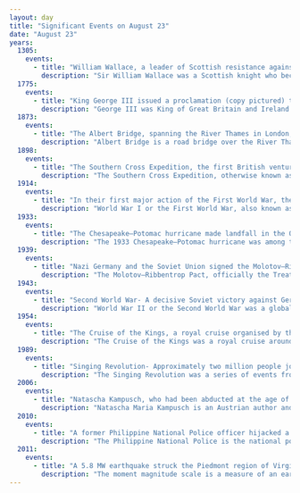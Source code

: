 ```yaml
---
layout: day
title: "Significant Events on August 23"
date: "August 23"
years:
  1305:
    events:
      - title: "William Wallace, a leader of Scottish resistance against England during the Wars of Scottish Independence, was hanged, drawn and quartered."
        description: "Sir William Wallace was a Scottish knight who became one of the main leaders during the First War of Scottish Independence."
  1775:
    events:
      - title: "King George III issued a proclamation (copy pictured) that declared elements of the American colonies of Great Britain to be in a state of 'open and avowed rebellion'."
        description: "George III was King of Great Britain and Ireland from 25 October 1760 until his death in 1820. The Acts of Union 1800 unified Great Britain and Ireland into the United Kingdom of Great Britain and Ireland, with George as its king. He was concurrently Duke and Prince-elector of Hanover in the Holy Roman Empire before becoming King of Hanover on 12 October 1814. He was a monarch of the House of Hanover, who, unlike his two predecessors, was born in Great Britain, spoke English as his first language, and never visited Hanover."
  1873:
    events:
      - title: "The Albert Bridge, spanning the River Thames in London, opened to traffic."
        description: "Albert Bridge is a road bridge over the River Thames connecting Chelsea in Central London on the north bank to Battersea on the south. Designed and built by Rowland Mason Ordish in 1873 as an Ordish–Lefeuvre system modified cable-stayed bridge, it proved to be structurally unsound, so between 1884 and 1887 Sir Joseph Bazalgette incorporated some of the design elements of a suspension bridge. In 1973 the Greater London Council (GLC) added two concrete piers, which transformed the central span into a simple beam bridge. As a result, today the bridge is an unusual hybrid of three different design styles. It is an English Heritage Grade II* listed building."
  1898:
    events:
      - title: "The Southern Cross Expedition, the first British venture of the Heroic Age of Antarctic Exploration, departed London."
        description: "The Southern Cross Expedition, otherwise known as the British Antarctic Expedition, 1898–1900, was the first British venture of the Heroic Age of Antarctic Exploration, and the forerunner of the more celebrated journeys of Robert Falcon Scott and Ernest Shackleton. The brainchild of the Anglo-Norwegian explorer Carsten Borchgrevink, it was the first expedition to over-winter on the Antarctic mainland, the first to visit the Great Ice Barrier—later known as the Ross Ice Shelf—since Sir James Clark Ross's groundbreaking expedition of 1839 to 1843, and the first to effect a landing on the Barrier's surface. It also pioneered the use of dogs and sledges in Antarctic travel."
  1914:
    events:
      - title: "In their first major action of the First World War, the British Expeditionary Force engaged German troops in Mons, Belgium."
        description: "World War I or the First World War, also known as the Great War, was a global conflict between two coalitions- the Allies and the Central Powers. Fighting took place mainly in Europe and the Middle East, as well as in parts of Africa and the Asia-Pacific, and in Europe was characterised by trench warfare; the widespread use of artillery, machine guns, and chemical weapons (gas); and the introductions of tanks and aircraft. World War I was one of the deadliest conflicts in history, resulting in an estimated 10 million military dead and more than 20 million wounded, plus some 10 million civilian dead from causes including genocide. The movement of large numbers of people was a major factor in the deadly Spanish flu pandemic."
  1933:
    events:
      - title: "The Chesapeake–Potomac hurricane made landfall in the Outer Banks of North Carolina and went on to cause at least 47 deaths in the U.S. Mid-Atlantic region."
        description: "The 1933 Chesapeake–Potomac hurricane was among the most damaging hurricanes in the Mid-Atlantic states in the eastern United States. The sixth storm and third hurricane of the very active 1933 Atlantic hurricane season, it formed in the eastern Atlantic, where it moved west-northwestward and eventually became a Category 4 on the Saffir-Simpson hurricane wind scale. A strong ridge over New England allowed a continued northwest course, bringing the storm south of Bermuda and later toward the middle coast of the eastern United States. Advanced warning allowed hundreds of people to evacuate ahead of the hurricane making landfall. It did so in northeastern North Carolina on August 23 with winds of about 90 mph (140 km/h). Soon after, the eye crossed over Norfolk, Virginia, the first time that happened since 1821. The hurricane weakened into a tropical storm over northern Virginia shortly before passing near Washington, D.C., becoming the worst tropical cyclone there since 1896. Curving northward, the storm moved through Pennsylvania and New York before losing tropical characteristics on August 25. Now extratropical, the former hurricane moved across Atlantic Canada, dissipating on August 28."
  1939:
    events:
      - title: "Nazi Germany and the Soviet Union signed the Molotov–Ribbentrop Pact (pictured), a ten-year mutual non-aggression treaty, which also secretly divided northern and eastern Europe into German and Soviet spheres of influence."
        description: "The Molotov–Ribbentrop Pact, officially the Treaty of Non-Aggression between Germany and the Union of Soviet Socialist Republics, and also known as the Hitler–Stalin Pact and the Nazi–Soviet Pact, was a non-aggression pact between Nazi Germany and the Soviet Union, with a secret protocol establishing Soviet and German spheres of influence across Eastern Europe. The pact was signed in Moscow on 24 August 1939 by Soviet Foreign Minister Vyacheslav Molotov and German Foreign Minister Joachim von Ribbentrop."
  1943:
    events:
      - title: "Second World War- A decisive Soviet victory against German forces at the Battle of Kursk gave the Red Army the strategic initiative for the rest of the war."
        description: "World War II or the Second World War was a global conflict between two coalitions- the Allies and the Axis powers. Nearly all of the world's countries participated, with many nations mobilising all resources in pursuit of total war. Tanks and aircraft played major roles, enabling the strategic bombing of cities and delivery of the first and only nuclear weapons ever used in war. World War II was the deadliest conflict in history, resulting in 70 to 85 million deaths, more than half of which were civilians. Millions died in genocides, including the Holocaust, and by massacres, starvation, and disease. After the Allied victory, Germany, Austria, Japan, and Korea were occupied, and German and Japanese leaders were tried for war crimes."
  1954:
    events:
      - title: "The Cruise of the Kings, a royal cruise organised by the Queen Consort of Greece, Frederica of Hanover, departed from Marseille, France."
        description: "The Cruise of the Kings was a royal cruise around the Mediterranean Sea in the summer of 1954, organised by Queen Frederica and King Paul of Greece."
  1989:
    events:
      - title: "Singing Revolution- Approximately two million people joined hands to form a human chain spanning 675.5 kilometres (419.7 mi) across the Estonian, Latvian and Lithuanian Soviet republics to demonstrate their desire for independence."
        description: "The Singing Revolution was a series of events from 1987 to 1991 that led to the restoration of independence of the three Soviet-occupied Baltic countries of Estonia, Latvia, and Lithuania at the end of the Cold War. The term was coined by an Estonian activist and artist, Heinz Valk, in an article published a week after the 10–11 June 1988 spontaneous mass evening singing demonstrations at the Tallinn Song Festival Grounds."
  2006:
    events:
      - title: "Natascha Kampusch, who had been abducted at the age of ten in Vienna, escaped from her captor's house in Strasshof an der Nordbahn after more than eight years in captivity."
        description: "Natascha Maria Kampusch is an Austrian author and former talk show host. At the age of 10, on 2 March 1998, she was abducted and held in a secret cellar by her kidnapper Wolfgang Přiklopil for more than eight years, until she escaped on 23 August 2006. Upon her escape, Přiklopil killed himself by stepping in front of a train at a nearby station. She has written a book about her ordeal, 3,096 Days (2010), which was later adapted into a film and released in 2013."
  2010:
    events:
      - title: "A former Philippine National Police officer hijacked a tourist bus in Manila, holding its occupants hostage for nearly eleven hours and killing eight of them before being killed by police himself."
        description: "The Philippine National Police is the national police force of the Philippines. Its national headquarters is located at Camp Crame in Bagong Lipunan ng Crame, Quezon City. Currently, it has approximately 228,000 personnel to police a population in excess of 100 million."
  2011:
    events:
      - title: "A 5.8 MW earthquake struck the Piedmont region of Virginia, and was felt by more people than any other quake in U.S. history."
        description: "The moment magnitude scale is a measure of an earthquake's magnitude based on its seismic moment. Mw  was defined in a 1979 paper by Thomas C. Hanks and Hiroo Kanamori. Similar to the local magnitude/Richter scale (ML ) defined by Charles Francis Richter in 1935, it uses a logarithmic scale; small earthquakes have approximately the same magnitudes on both scales. Despite the difference, news media often use the term 'Richter scale' when referring to the moment magnitude scale."
---
```

